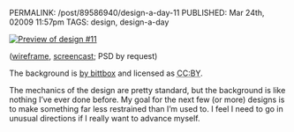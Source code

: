 PERMALINK: /post/89586940/design-a-day-11
PUBLISHED: Mar 24th, 02009 11:57pm
TAGS: design, design-a-day

[![Preview of design #11][img]][fl]

 [fl]: http://flickr.com/photos/stilist/3383501965/
 [img]: http://farm4.static.flickr.com/3469/3383501965_de47ca986a.jpg

([wireframe][wf], [screencast][sc]; <abbr class='smallcaps'>PSD</abbr> by
request)

 [sc]: http://flickr.com/photos/stilist/3383501977/
 [wf]: http://flickr.com/photos/stilist/3383501969/

The background is [by bittbox][bbox] and licensed as
<abbr class='smallcaps' title='Creative Commons Attribution'>CC:BY</abbr>.

 [bbox]: http://www.flickr.com/photos/bittbox/2716316371/

The mechanics of the design are pretty standard, but the background is like
nothing I’ve ever done before. My goal for the next few (or more) designs is to
make something far less restrained than I’m used to. I feel I need to go in
unusual directions if I really want to advance myself.
